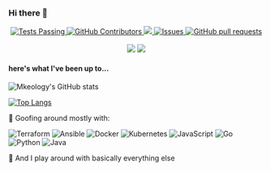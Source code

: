 ### Hi there 👋 

<p align="center">
    <a href="https://github.com/mkeology/mkeology/actions">
      <img alt="Tests Passing" src="https://github.com/mkeology/mkeology/workflows/Test/badge.svg" />
    </a>
    <a href="https://github.com/mkeology/mkeology/graphs/contributors">
      <img alt="GitHub Contributors" src="https://img.shields.io/github/contributors/mkeology/mkeology" />
    </a>
    <a href="https://codecov.io/gh/mkeology/mkeology">
      <img src="https://codecov.io/gh/mkeology/mkeology/branch/master/graph/badge.svg" />
    </a>
    <a href="https://github.com/mkeology/mkeology/issues">
      <img alt="Issues" src="https://img.shields.io/github/issues/mkeology/mkeology?color=0088ff" />
    </a>
    <a href="https://github.com/mkeology/mkeology/pulls">
      <img alt="GitHub pull requests" src="https://img.shields.io/github/issues-pr/mkeology/mkeology?color=0088ff" />
    </a>
    <br />
    <br />
      <img src="https://img.shields.io/badge/Supported%20by-VSCode%20Power%20User%20%E2%86%92-gray.svg?colorA=655BE1&colorB=4F44D6&style=for-the-badge"/>
      <img src="https://img.shields.io/badge/Supported%20by-Node%20Cli.com%20%E2%86%92-gray.svg?colorA=61c265&colorB=4CAF50&style=for-the-badge"/>
  </p>
  
#### here's what I've been up to...
![Mkeology's GitHub stats](https://github-readme-stats.vercel.app/api?username=mkeology&show_icons=true&hide_title=true&theme=solarized-dark&count_private=true&hide=stars)

[![Top Langs](https://github-readme-stats.vercel.app/api/top-langs/?username=mkeology&layout=compact&theme=solarized-dark&count_private=true&show_icons=true)](https://github.com/mkeology/github-readme-stats)

🤔 Goofing around mostly with:

![Terraform](https://img.shields.io/badge/Terraform-8e7cc3.svg?style=for-the-badge&logo=terraform&logoColor=white)
![Ansible](https://img.shields.io/badge/ansible-f44336.svg?style=for-the-badge&logo=ansible&logoColor=white)
![Docker](https://img.shields.io/badge/docker-6fa8dc.svg?style=for-the-badge&logo=docker&logoColor=white)
![Kubernetes](https://img.shields.io/badge/kubernetes-%23326ce5.svg?style=for-the-badge&logo=kubernetes&logoColor=white)
![JavaScript](https://img.shields.io/badge/JavaScript-323330?style=for-the-badge&logo=javascript&logoColor=F7DF1E)
![Go](https://img.shields.io/badge/Go-00ADD8?style=for-the-badge&logo=go&logoColor=white)
![Python](https://img.shields.io/badge/python-3670A0?style=for-the-badge&logo=python&logoColor=ffdd54)
![Java](https://img.shields.io/badge/java-%23ED8B00.svg?style=for-the-badge&logo=OpenJDK&logoColor=white)

🌱 And I play around with basically everything else
<!--
**mkeology/mkeology** is a ✨ _special_ ✨ repository because its `README.md` (this file) appears on your GitHub profile.

Here are some ideas to get you started:

- 🔭 I’m currently working on ...
- 🌱 I’m currently learning ...
- 👯 I’m looking to collaborate on ...
- 🤔 I’m looking for help with ...
- 💬 Ask me about ...
- 📫 How to reach me: ...
- 😄 Pronouns: ...
- ⚡ Fun fact: ...
-->
